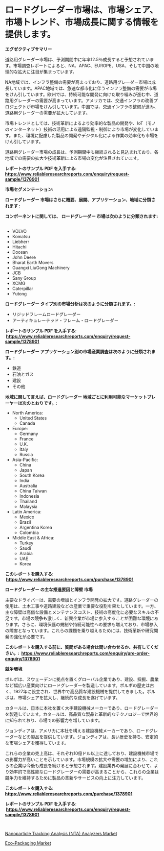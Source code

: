 <p><h1>ロードグレーダー市場は、市場シェア、市場トレンド、市場成長に関する情報を提供します。</h1></p><p><strong>エグゼクティブサマリー</strong></p>
<p><p>道路用グレーダー市場は、予測期間中に年率12.5％成長すると予想されています。市場調査レポートによると、NA、APAC、EUROPE、USA、そして中国の地理的な拡大に注目が集まっています。</p><p>NA地域では、インフラ整備の需要が高まっており、道路用グレーダー市場は成長しています。APAC地域では、急速な都市化に伴うインフラ整備の需要が市場をけん引しています。欧州では、持続可能な開発に向けた取り組みが進む中、道路用グレーダーの需要が高まっています。アメリカでは、交通インフラの改善プロジェクトが市場をけん引しています。中国では、交通インフラの整備が進み、道路用グレーダーの需要が拡大しています。</p><p>市場トレンドとしては、技術革新によるより効率的な製品の開発や、IoT（モノのインターネット）技術の活用による遠隔監視・制御により市場が変化しています。また、環境に配慮した製品の開発やデジタル化による作業の効率化も市場をけん引しています。</p><p>道路用グレーダー市場の成長は、予測期間中も継続されると見込まれており、各地域での需要の拡大や技術革新による市場の変化が注目されています。</p></p>
<p><strong>レポートのサンプル PDF を入手する: <a href="https://www.reliableresearchreports.com/enquiry/request-sample/1378901">https://www.reliableresearchreports.com/enquiry/request-sample/1378901</a></strong></p>
<p><strong>市場セグメンテーション:</strong></p>
<p><strong> ロードグレーダー 市場はさらに概要、展開、アプリケーション、地域に分類されます :</strong></p>
<p><strong>コンポーネントに関しては、 ロードグレーダー 市場は次のように分類されます: &nbsp;</strong></p>
<p><ul><li>VOLVO</li><li>Komatsu</li><li>Liebherr</li><li>Hitachi</li><li>Doosan</li><li>John Deere</li><li>Bharat Earth Movers</li><li>Guangxi LiuGong Machinery</li><li>JCB</li><li>Sany Group</li><li>XCMG</li><li>Caterpillar</li><li>Yutong</li></ul></p>
<p><strong> ロードグレーダー タイプ別の市場分析は次のように分類されます。:</strong></p>
<p><ul><li>リジッドフレームロードグレーダー</li><li>アーティキュレーテッド・フレーム・ロードグレーダー</li></ul></p>
<p><strong>レポートのサンプル PDF を入手する: &nbsp;<a href="https://www.reliableresearchreports.com/enquiry/request-sample/1378901">https://www.reliableresearchreports.com/enquiry/request-sample/1378901</a></strong></p>
<p><strong> ロードグレーダー アプリケーション別の市場産業調査は次のように分類されます。:</strong></p>
<p><ul><li>鉄道</li><li>石油とガス</li><li>建設</li><li>その他</li></ul></p>
<p><strong>地域に関して言えば、ロードグレーダー 地域ごとに利用可能なマーケットプレーヤーは次のとおりです。:</strong></p>
<p><ul>
    <li>
        North America:
        <ul>
            <li>United States</li>
            <li>Canada</li>
        </ul>
    </li>
    <li>
        Europe:
        <ul>
            <li>Germany</li>
            <li>France</li>
            <li>U.K.</li>
            <li>Italy</li>
            <li>Russia</li>
        </ul>
    </li>
    <li>
        Asia-Pacific:
        <ul>
            <li>China</li>
            <li>Japan</li>
            <li>South Korea</li>
            <li>India</li>
            <li>Australia</li>
            <li>China Taiwan</li>
            <li>Indonesia</li>
            <li>Thailand</li>
            <li>Malaysia</li>
        </ul>
    </li>
    <li>
        Latin America:
        <ul>
            <li>Mexico</li>
            <li>Brazil</li>
            <li>Argentina Korea</li>
            <li>Colombia</li>
        </ul>
    </li>
    <li>
        Middle East & Africa:
        <ul>
            <li>Turkey</li>
            <li>Saudi</li>
            <li>Arabia</li>
            <li>UAE</li>
            <li>Korea</li>
        </ul>
    </li>
    </ul></p>
<p><strong>このレポートを購入する: &nbsp;<a href="https://www.reliableresearchreports.com/purchase/1378901">https://www.reliableresearchreports.com/purchase/1378901</a></strong></p>
<p><strong>ロードグレーダー の主な推進要因と障壁 市場</strong></p>
<p><p>主要なドライバーは、需要の増加とインフラ開発の拡大です。道路グレーダーの使用は、土木工事や道路建設などの産業で重要な役割を果たしています。一方、主な障壁は高価な設備とメンテナンスコスト、技術の高度化に必要なスキルの不足です。市場の競争も激しく、新興企業が市場に参入することが困難な環境にあります。さらに、環境保護の規制や持続可能性への要求も増えており、市場参入の障害となっています。これらの課題を乗り越えるためには、技術革新や研究開発の強化が必要です。</p></p>
<p><strong>このレポートを購入する前に、質問がある場合は問い合わせるか、共有してください。:&nbsp; <a href="https://www.reliableresearchreports.com/enquiry/pre-order-enquiry/1378901">https://www.reliableresearchreports.com/enquiry/pre-order-enquiry/1378901</a></strong></p>
<p><strong>競争環境</strong></p>
<p><p>ボルボは、スウェーデンに拠点を置くグローバル企業であり、建設、採掘、農業など幅広い産業向けにロードグレーダーを製造しています。ボルボの歴史は古く、1927年に設立され、世界中で高品質な建設機械を提供してきました。ボルボは、市場シェアを拡大し、継続的な成長を遂げています。 </p><p>カタールは、日本に本社を置く大手建設機械メーカーであり、ロードグレーダーを製造しています。カタールは、高品質な製品と革新的なテクノロジーで世界的に知られており、市場での影響力を増しています。 </p><p>ジョンディアは、アメリカに本社を構える建設機械メーカーであり、ロードグレーダーなどの製品を提供しています。ジョンディアは、長い歴史を持ち、安定的な市場シェアを獲得しています。 </p><p>これらの企業の売上高は、それぞれ10億ドル以上に達しており、建設機械市場での影響力が高いことを示しています。市場規模の拡大や需要の増加により、これらの企業は今後も成長を続けると予想されます。建設業界の発展に合わせて、より効率的で高性能なロードグレーダーの需要が高まることから、これらの企業は競争力を維持するために製品の革新やサービスの向上に注力しています。</p></p>
<p><strong>このレポートを購入する: &nbsp; <a href="https://www.reliableresearchreports.com/purchase/1378901">https://www.reliableresearchreports.com/purchase/1378901</a></strong></p>
<p><strong>レポートのサンプル PDF を入手する: &nbsp;<a href="https://www.reliableresearchreports.com/enquiry/request-sample/1378901">https://www.reliableresearchreports.com/enquiry/request-sample/1378901</a></strong><strong></strong></p>
<p>&nbsp;</p>
<p><p><a href="https://five-trouble-98a.notion.site/Nanoparticle-Tracking-Analysis-NTA-Analyzers-Market-Size-Focuses-on-Market-Dynamics-In-Depth-Anal-7c598e2a972249acb3b3d251e3083088">Nanoparticle Tracking Analysis (NTA) Analyzers Market</a></p><p><a href="https://github.com/Sarissaschmalingtr6fz2739/Market-Research-Report-List-1/blob/main/eco-packaging-market.md">Eco-Packaging Market</a></p></p>